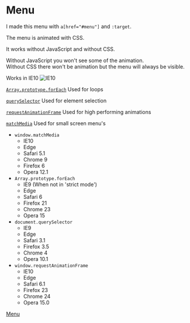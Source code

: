 # Menu

I made this menu with `a[href="#menu"]` and `:target`.

The menu is animated with CSS.

It works without JavaScript and without CSS.

Without JavaScript you won't see some of the animation. \
Without CSS there won't be animation but the menu will always be visible.

Works in IE10
![IE10](https://github.com/meesrutten/accessible-menu/blob/master/master/screenshot.png "IE10 test")


[`Array.prototype.forEach`](https://developer.mozilla.org/nl/docs/Web/JavaScript/Reference/Global_Objects/Array/forEach)
Used for loops

[`querySelector`](https://developer.mozilla.org/nl/docs/Web/API/Document/querySelector)
Used for element selection

[`requestAnimationFrame`](https://developer.mozilla.org/en-US/docs/Web/API/window/requestAnimationFrame)
Used for high performing animations

[`matchMedia`](https://developer.mozilla.org/en-US/docs/Web/API/Window/matchMedia)
Used for small screen menu's 

- `window.matchMedia`
	- IE10
	- Edge
	- Safari 5.1
	- Chrome 9
	- Firefox 6
	- Opera 12.1
- `Array.prototype.forEach`
	- IE9 (When not in 'strict mode')
	- Edge
	- Safari 6
	- Firefox 21
	- Chrome 23
	- Opera 15
- `document.querySelector`
	- IE9
	- Edge
	- Safari 3.1
	- Firefox 3.5
	- Chrome 4
	- Opera 10.1
- `window.requestAnimationFrame`
	- IE10
	- Edge
	- Safari 6.1
	- Firefox 23
	- Chrome 24
	- Opera 15.0


[Menu](https://static.meesrutten.me/minor/browser-tech/opdracht2/index.html/)
